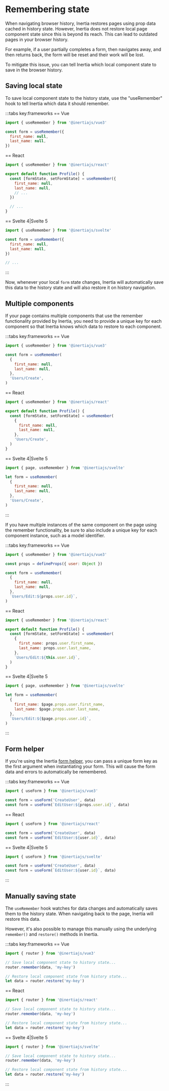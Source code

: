 # Remembering state

When navigating browser history, Inertia restores pages using prop data cached in history state. However, Inertia does not restore local page component state since this is beyond its reach. This can lead to outdated pages in your browser history.

For example, if a user partially completes a form, then navigates away, and then returns back, the form will be reset and their work will be lost.

To mitigate this issue, you can tell Inertia which local component state to save in the browser history.

## Saving local state

To save local component state to the history state, use the "useRemember" hook to tell Inertia which data it should remember.

:::tabs key:frameworks
== Vue

```js
import { useRemember } from '@inertiajs/vue3'

const form = useRemember({
  first_name: null,
  last_name: null,
})
```

== React

```js
import { useRemember } from '@inertiajs/react'

export default function Profile() {
  const [formState, setFormState] = useRemember({
    first_name: null,
    last_name: null,
    // ...
  })

  // ...
}
```

== Svelte 4|Svelte 5

```js
import { useRemember } from '@inertiajs/svelte'

const form = useRemember({
  first_name: null,
  last_name: null,
})

// ...
```

:::

Now, whenever your local `form` state changes, Inertia will automatically save this data to the history state and will also restore it on history navigation.

## Multiple components

If your page contains multiple components that use the remember functionality provided by Inertia, you need to provide a unique key for each component so that Inertia knows which data to restore to each component.

:::tabs key:frameworks
== Vue

```js
import { useRemember } from '@inertiajs/vue3'

const form = useRemember(
  {
    first_name: null,
    last_name: null,
  },
  'Users/Create',
)
```

== React

```js
import { useRemember } from '@inertiajs/react'

export default function Profile() {
  const [formState, setFormState] = useRemember(
    {
      first_name: null,
      last_name: null,
    },
    'Users/Create',
  )
}
```

== Svelte 4|Svelte 5

```js
import { page, useRemember } from '@inertiajs/svelte'

let form = useRemember(
  {
    first_name: null,
    last_name: null,
  },
  'Users/Create',
)
```

:::

If you have multiple instances of the same component on the page using the remember functionality, be sure to also include a unique key for each component instance, such as a model identifier.

:::tabs key:frameworks
== Vue

```js
import { useRemember } from '@inertiajs/vue3'

const props = defineProps({ user: Object })

const form = useRemember(
  {
    first_name: null,
    last_name: null,
  },
  `Users/Edit:${props.user.id}`,
)
```

== React

```js
import { useRemember } from '@inertiajs/react'

export default function Profile() {
  const [formState, setFormState] = useRemember(
    {
      first_name: props.user.first_name,
      last_name: props.user.last_name,
    },
    `Users/Edit:${this.user.id}`,
  )
}
```

== Svelte 4|Svelte 5

```js
import { page, useRemember } from '@inertiajs/svelte'

let form = useRemember(
  {
    first_name: $page.props.user.first_name,
    last_name: $page.props.user.last_name,
  },
  `Users/Edit:${$page.props.user.id}`,
)
```

:::

## Form helper

If you're using the Inertia [form helper](/guide/forms.md#form-helper), you can pass a unique form key as the first argument when instantiating your form. This will cause the form data and errors to automatically be remembered.

:::tabs key:frameworks
== Vue

```js
import { useForm } from '@inertiajs/vue3'

const form = useForm('CreateUser', data)
const form = useForm(`EditUser:${props.user.id}`, data)
```

== React

```js
import { useForm } from '@inertiajs/react'

const form = useForm('CreateUser', data)
const form = useForm(`EditUser:${user.id}`, data)
```

== Svelte 4|Svelte 5

```js
import { useForm } from '@inertiajs/svelte'

const form = useForm('CreateUser', data)
const form = useForm(`EditUser:${user.id}`, data)
```

:::

## Manually saving state

The `useRemember` hook watches for data changes and automatically saves them to the history state. When navigating back to the page, Inertia will restore this data.

However, it's also possible to manage this manually using the underlying `remember()` and `restore()` methods in Inertia.

:::tabs key:frameworks
== Vue

```js
import { router } from '@inertiajs/vue3'

// Save local component state to history state...
router.remember(data, 'my-key')

// Restore local component state from history state...
let data = router.restore('my-key')
```

== React

```js
import { router } from '@inertiajs/react'

// Save local component state to history state...
router.remember(data, 'my-key')

// Restore local component state from history state...
let data = router.restore('my-key')
```

== Svelte 4|Svelte 5

```js
import { router } from '@inertiajs/svelte'

// Save local component state to history state...
router.remember(data, 'my-key')

// Restore local component state from history state...
let data = router.restore('my-key')
```

:::
